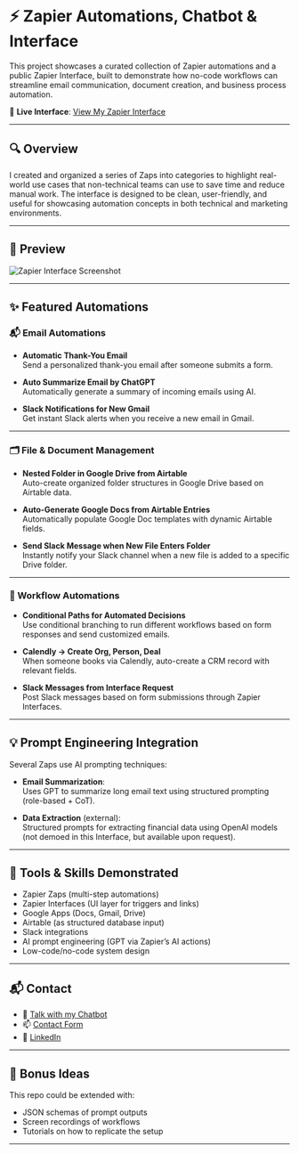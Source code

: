 # ⚡ Zapier Automations, Chatbot & Interface

This project showcases a curated collection of Zapier automations and a public Zapier Interface, built to demonstrate how no-code workflows can streamline email communication, document creation, and business process automation.

🔗 **Live Interface**: [View My Zapier Interface](https://new-interface-2a359d.zapier.app/page)

---

## 🔍 Overview

I created and organized a series of Zaps into categories to highlight real-world use cases that non-technical teams can use to save time and reduce manual work. The interface is designed to be clean, user-friendly, and useful for showcasing automation concepts in both technical and marketing environments.

---

## 📸 Preview

![Zapier Interface Screenshot](interface-screenshots/interface-preview.png)

---

## ✨ Featured Automations

### 📬 Email Automations
- **Automatic Thank-You Email**  
  Send a personalized thank-you email after someone submits a form.

- **Auto Summarize Email by ChatGPT**  
  Automatically generate a summary of incoming emails using AI.

- **Slack Notifications for New Gmail**  
  Get instant Slack alerts when you receive a new email in Gmail.

---

### 🗂️ File & Document Management
- **Nested Folder in Google Drive from Airtable**  
  Auto-create organized folder structures in Google Drive based on Airtable data.

- **Auto-Generate Google Docs from Airtable Entries**  
  Automatically populate Google Doc templates with dynamic Airtable fields.

- **Send Slack Message when New File Enters Folder**  
  Instantly notify your Slack channel when a new file is added to a specific Drive folder.

---

### 🔄 Workflow Automations
- **Conditional Paths for Automated Decisions**  
  Use conditional branching to run different workflows based on form responses and send customized emails.

- **Calendly → Create Org, Person, Deal**  
  When someone books via Calendly, auto-create a CRM record with relevant fields.

- **Slack Messages from Interface Request**  
  Post Slack messages based on form submissions through Zapier Interfaces.

---

## 💡 Prompt Engineering Integration

Several Zaps use AI prompting techniques:
- **Email Summarization**:  
  Uses GPT to summarize long email text using structured prompting (role-based + CoT).
  
- **Data Extraction** (external):  
  Structured prompts for extracting financial data using OpenAI models (not demoed in this Interface, but available upon request).

---

## 🧠 Tools & Skills Demonstrated

- Zapier Zaps (multi-step automations)
- Zapier Interfaces (UI layer for triggers and links)
- Google Apps (Docs, Gmail, Drive)
- Airtable (as structured database input)
- Slack integrations
- AI prompt engineering (GPT via Zapier’s AI actions)
- Low-code/no-code system design



---

## 📬 Contact

- 💬 [Talk with my Chatbot](https://new-interface-2a359d.zapier.app/page)
- 📫 [Contact Form](https://new-interface-2a359d.zapier.app/page)
- 🔗 [LinkedIn](https://www.linkedin.com/in/zhonghao-zhang-842677285/)

---

## 🧪 Bonus Ideas

This repo could be extended with:
- JSON schemas of prompt outputs
- Screen recordings of workflows
- Tutorials on how to replicate the setup

---

